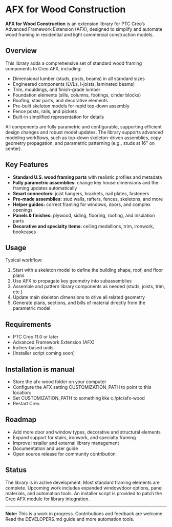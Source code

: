 # AFX for Wood Construction

**AFX for Wood Construction** is an extension library for PTC Creo’s Advanced Framework Extension (AFX), designed to simplify and automate wood framing in residential and light commercial construction models.

## Overview

This library adds a comprehensive set of standard wood framing components to Creo AFX, including:

* Dimensional lumber (studs, posts, beams) in all standard sizes
* Engineered components (LVLs, I-joists, laminated beams)
* Trim, mouldings, and finish-grade lumber
* Foundation elements (sills, columns, footings, cinder blocks)
* Roofing, stair parts, and decorative elements
* Pre-built skeleton models for rapid top-down assembly
* Fence posts, rails, and pickets
* Built-in simplified representation for details

All components are fully parametric and configurable, supporting efficient design changes and robust model updates. The library supports advanced modeling workflows, such as top-down skeleton-driven assemblies, copy geometry propagation, and parametric patterning (e.g., studs at 16" on center).

## Key Features

* **Standard U.S. wood framing parts** with realistic profiles and metadata
* **Fully parametric assemblies:** change key house dimensions and the framing updates automatically
* **Smart connectors:** joist hangers, brackets, nail plates, fasteners
* **Pre-made assemblies:** stud walls, rafters, fences, skeletons, and more
* **Helper guides:** correct framing for windows, doors, and complex openings
* **Panels & finishes:** plywood, siding, flooring, roofing, and insulation parts
* **Decorative and specialty items:** ceiling medallions, trim, ironwork, bookcases

## Usage

Typical workflow:

1. Start with a skeleton model to define the building shape, roof, and floor plans
2. Use AFX to propagate key geometry into subassemblies
3. Assemble and pattern library components as needed (studs, joists, trim, etc.)
4. Update main skeleton dimensions to drive all related geometry
5. Generate plans, sections, and bills of material directly from the parametric model

## Requirements

* PTC Creo 11.0 or later
* Advanced Framework Extension (AFX)
* Inches-based units
* \[Installer script coming soon]

## Installation is manual
* Store the afx-wood folder on your computer
* Configure the AFX setting CUSTOMIZATION_PATH to point to this location:
* Set CUSTOMIZATION_PATH to something like c:/ptc/afx-wood
* Restart Creo

## Roadmap

* Add more door and window types, decorative and structural elements
* Expand support for stairs, ironwork, and specialty framing
* Improve installer and external library management
* Documentation and user guide
* Open source release for community contribution

## Status

The library is in active development. Most standard framing elements are complete. Upcoming work includes expanded window/door options, panel materials, and automation tools. An installer script is provided to patch the Creo AFX module for library integration.

---

**Note:** This is a work in progress. Contributions and feedback are welcome. Read the DEVELOPERS.md guide and more automation tools.
